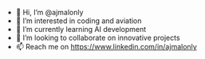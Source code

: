 - 👋 Hi, I’m @ajmalonly
- 👀 I’m interested in coding and aviation
- 🌱 I’m currently learning AI development
- 💞️ I’m looking to collaborate on innovative projects
- 📫 Reach me on https://www.linkedin.com/in/ajmalonly

